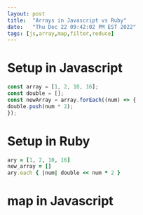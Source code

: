 ```yaml
---
layout: post
title:  "Arrays in Javascript vs Ruby"
date:   "Thu Dec 22 09:42:02 PM EST 2022"
tags: [js,array,map,filter,reduce]
---
```

# Setup in Javascript

```js
const array = [1, 2, 10, 16];
const double = [];
const newArray = array.forEach((num) => {
double.push(num * 2);
});
```

# Setup in Ruby

```ruby
ary = [1, 2, 10, 16]
new_array = []
ary.each { |num| double << num * 2 }
```
# map in Javascript
